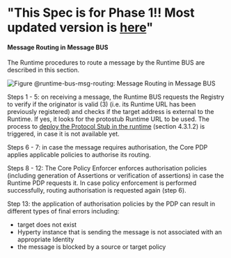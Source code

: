  "This Spec is for Phase 1!! Most updated version is [here](https://github.com/reTHINK-project/specs/tree/master/dynamic-view)" 
=============== 
#### Message Routing in Message BUS

The Runtime procedures to route a message by the Runtime BUS are described in this section.

![Figure @runtime-bus-msg-routing: Message Routing in Message BUS](bus-msg-routing.png)

Steps 1 - 5: on receiving a message, the Runtime BUS requests the Registry to verify if the originator is valid (3) (i.e. its Runtime URL has been previously registered) and checks if the target address is external to the Runtime. If yes, it looks for the protostub Runtime URL to be used. The process to [deploy the Protocol Stub in the runtime](deploy-protostub.md) (section 4.3.1.2) is triggered, in case it is not available yet.

Steps 6 - 7: in case the message requires authorisation, the Core PDP applies applicable policies to authorise its routing.

Steps 8 - 12: The Core Policy Enforcer enforces authorisation policies (including generation of Assertions or verification of assertions) in case the Runtime PDP requests it. In case policy enforcement is performed successfully, routing authorisation is requested again (step 6).

Step 13: the application of authorisation policies by the PDP can result in different types of final errors including:

-	target does not exist
-	Hyperty instance that is sending the message is not associated with an appropriate Identity
-	the message is blocked by a source or target policy
